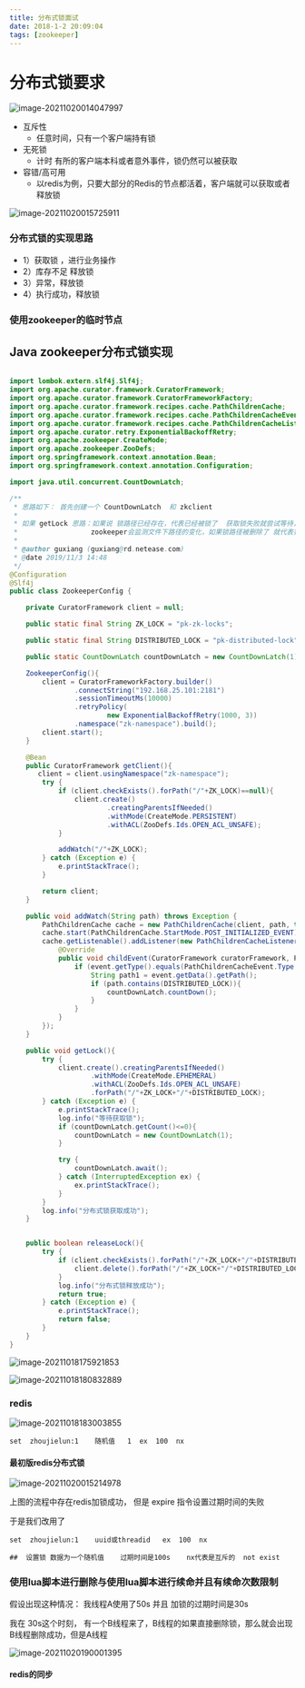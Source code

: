 ```yaml
---
title: 分布式锁面试
date: 2018-1-2 20:09:04
tags: [zookeeper]
---
```


# 分布式锁要求



![image-20211020014047997](https://gitee.com/guxiangfly/blogimage/raw/master/img/image-20211020014047997.png)

- 互斥性
  - 任意时间，只有一个客户端持有锁
- 无死锁
  - 计时 有所的客户端本科或者意外事件，锁仍然可以被获取
- 容错/高可用
  - 以redis为例，只要大部分的Redis的节点都活着，客户端就可以获取或者释放锁

![image-20211020015725911](https://gitee.com/guxiangfly/blogimage/raw/master/img/image-20211020015725911.png)

### 分布式锁的实现思路

- 1）获取锁 ，进行业务操作
- 2）库存不足 释放锁
- 3）异常，释放锁
- 4）执行成功，释放锁


### 使用zookeeper的临时节点



## Java zookeeper分布式锁实现
``` java

import lombok.extern.slf4j.Slf4j;
import org.apache.curator.framework.CuratorFramework;
import org.apache.curator.framework.CuratorFrameworkFactory;
import org.apache.curator.framework.recipes.cache.PathChildrenCache;
import org.apache.curator.framework.recipes.cache.PathChildrenCacheEvent;
import org.apache.curator.framework.recipes.cache.PathChildrenCacheListener;
import org.apache.curator.retry.ExponentialBackoffRetry;
import org.apache.zookeeper.CreateMode;
import org.apache.zookeeper.ZooDefs;
import org.springframework.context.annotation.Bean;
import org.springframework.context.annotation.Configuration;

import java.util.concurrent.CountDownLatch;

/**
 * 思路如下： 首先创建一个 CountDownLatch  和 zkclient
 *
 * 如果 getLock 思路：如果说 锁路径已经存在，代表已经被锁了  获取锁失败就尝试等待， 通过 countdownlatch.await() 阻塞 等待被唤醒 获取锁
 *                  zookeeper会监测文件下路径的变化，如果锁路径被删除了 就代表锁可以重新获取了， 就通过countdownlatch.countDown来唤醒他
 *
 * @author guxiang (guxiang@rd.netease.com)
 * @date 2019/11/3 14:48
 */
@Configuration
@Slf4j
public class ZookeeperConfig {

    private CuratorFramework client = null;

    public static final String ZK_LOCK = "pk-zk-locks";

    public static final String DISTRIBUTED_LOCK = "pk-distributed-lock";

    public static CountDownLatch countDownLatch = new CountDownLatch(1);

    ZookeeperConfig(){
        client = CuratorFrameworkFactory.builder()
                .connectString("192.168.25.101:2181")
                .sessionTimeoutMs(10000)
                .retryPolicy(
                        new ExponentialBackoffRetry(1000, 3))
                .namespace("zk-namespace").build();
        client.start();
    }

    @Bean
    public CuratorFramework getClient(){
       client = client.usingNamespace("zk-namespace");
        try {
            if (client.checkExists().forPath("/"+ZK_LOCK)==null){
                client.create()
                        .creatingParentsIfNeeded()
                        .withMode(CreateMode.PERSISTENT)
                        .withACL(ZooDefs.Ids.OPEN_ACL_UNSAFE);
            }

            addWatch("/"+ZK_LOCK);
        } catch (Exception e) {
            e.printStackTrace();
        }

        return client;
    }

    public void addWatch(String path) throws Exception {
        PathChildrenCache cache = new PathChildrenCache(client, path, true);
        cache.start(PathChildrenCache.StartMode.POST_INITIALIZED_EVENT);
        cache.getListenable().addListener(new PathChildrenCacheListener() {
            @Override
            public void childEvent(CuratorFramework curatorFramework, PathChildrenCacheEvent event) throws Exception {
                if (event.getType().equals(PathChildrenCacheEvent.Type.CHILD_REMOVED)){
                    String path1 = event.getData().getPath();
                    if (path.contains(DISTRIBUTED_LOCK)){
                        countDownLatch.countDown();
                    }
                }
            }
        });
    }

    public void getLock(){
        try {
            client.create().creatingParentsIfNeeded()
                    .withMode(CreateMode.EPHEMERAL)
                    .withACL(ZooDefs.Ids.OPEN_ACL_UNSAFE)
                    .forPath("/"+ZK_LOCK+"/"+DISTRIBUTED_LOCK);
        } catch (Exception e) {
            e.printStackTrace();
            log.info("等待获取锁");
            if (countDownLatch.getCount()<=0){
                countDownLatch = new CountDownLatch(1);
            }

            try {
                countDownLatch.await();
            } catch (InterruptedException ex) {
                ex.printStackTrace();
            }
        }
        log.info("分布式锁获取成功");
    }


    public boolean releaseLock(){
        try {
            if (client.checkExists().forPath("/"+ZK_LOCK+"/"+DISTRIBUTED_LOCK) !=null){
                client.delete().forPath("/"+ZK_LOCK+"/"+DISTRIBUTED_LOCK);
            }
            log.info("分布式锁释放成功");
            return true;
        } catch (Exception e) {
            e.printStackTrace();
            return false;
        }
    }
}

```

![image-20211018175921853](https://gitee.com/guxiangfly/blogimage/raw/master/img/image-20211018175921853.png)







![image-20211018180832889](https://gitee.com/guxiangfly/blogimage/raw/master/img/image-20211018180832889.png)





### redis 





![image-20211018183003855](https://gitee.com/guxiangfly/blogimage/raw/master/img/image-20211018183003855.png)



```
set  zhoujielun:1    随机值   1  ex  100  nx
```









#### 最初版redis分布式锁

![image-20211020015214978](https://gitee.com/guxiangfly/blogimage/raw/master/img/image-20211020015214978.png)

上图的流程中存在redis加锁成功， 但是  expire 指令设置过期时间的失败

于是我们改用了

```
set  zhoujielun:1    uuid或threadid   ex  100  nx 

##  设置锁 数据为一个随机值    过期时间是100s    nx代表是互斥的  not exist 
```







### 使用lua脚本进行删除与使用lua脚本进行续命并且有续命次数限制

假设出现这种情况：  我线程A使用了50s   并且  加锁的过期时间是30s



我在 30s这个时刻， 有一个B线程来了，B线程的如果直接删除锁，那么就会出现B线程删除成功，但是A线程



![image-20211020190001395](https://gitee.com/guxiangfly/blogimage/raw/master/img/image-20211020190001395.png)









#### redis的同步

